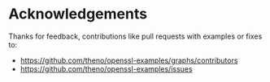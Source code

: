 # Acknowledgements

Thanks for feedback, contributions like pull requests with examples or fixes
to:

* https://github.com/theno/openssl-examples/graphs/contributors
* https://github.com/theno/openssl-examples/issues
